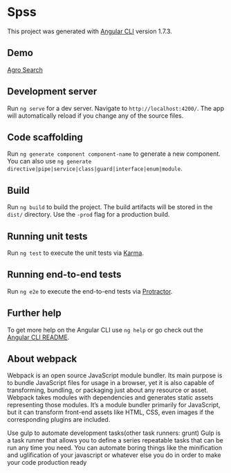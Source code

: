 # Spss

This project was generated with [Angular CLI](https://github.com/angular/angular-cli) version 1.7.3.

## Demo

[Agro Search](https://spss-32f6b.firebaseapp.com) 

## Development server

Run `ng serve` for a dev server. Navigate to `http://localhost:4200/`. The app will automatically reload if you change any of the source files.

## Code scaffolding

Run `ng generate component component-name` to generate a new component. You can also use `ng generate directive|pipe|service|class|guard|interface|enum|module`.

## Build

Run `ng build` to build the project. The build artifacts will be stored in the `dist/` directory. Use the `-prod` flag for a production build.

## Running unit tests

Run `ng test` to execute the unit tests via [Karma](https://karma-runner.github.io).

## Running end-to-end tests

Run `ng e2e` to execute the end-to-end tests via [Protractor](http://www.protractortest.org/).

## Further help

To get more help on the Angular CLI use `ng help` or go check out the [Angular CLI README](https://github.com/angular/angular-cli/blob/master/README.md).

## About webpack

Webpack is an open source JavaScript module bundler. Its main purpose is to bundle JavaScript files for usage in a browser, yet it is also capable of transforming, bundling, or packaging just about any resource or asset. Webpack takes modules with dependencies and generates static assets representing those modules. It’s a module bundler primarily for JavaScript, but it can transform front-end assets like HTML, CSS, even images if the corresponding plugins are included.

Use gulp to automate development tasks(other task runners: grunt)
Gulp is a task runner that allows you to define a series repeatable tasks that can be run any time you need. You can automate boring things like the minification and uglification of your javascript or whatever else you do in order to make your code production ready
